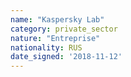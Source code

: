 ```yaml
---
name: "Kaspersky Lab"
category: private_sector
nature: "Entreprise"
nationality: RUS
date_signed: '2018-11-12'
---
```

    
